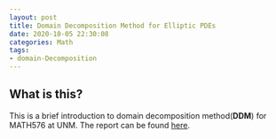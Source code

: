 ```yaml
---
layout: post
title: Domain Decomposition Method for Elliptic PDEs
date: 2020-10-05 22:30:08
categories: Math
tags: 
- domain-Decomposition
---
```


## What is this?

This is a brief introduction to domain decomposition method(**DDM**) for MATH576 at UNM. The report can be found [here](/docs/Numerical/DDM.pdf). 